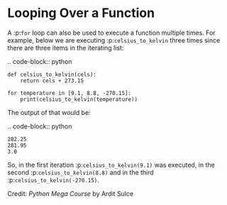 
# Looping Over a Function

A :p:`for` loop can also be used to execute a function multiple times. For example, below we are executing :p:`celsius_to_kelvin` three times since there are three items in the iterating list:

.. code-block:: python

    def celsius_to_kelvin(cels):
        return cels + 273.15
    
    for temperature in [9.1, 8.8, -270.15]:
        print(celsius_to_kelvin(temperature))

The output of that would be:

.. code-block:: python

    282.25
    281.95
    3.0

So, in the first iteration :p:`celsius_to_kelvin(9.1)` was executed, in the second :p:`celsius_to_kelvin(8.8)` and in the third :p:`celsius_to_kelvin(-270.15)`.

Credit: *Python Mega Course* by Ardit Sulce
